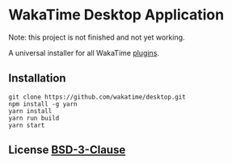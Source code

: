 # WakaTime Desktop Application


Note: this project is not finished and not yet working.


A universal installer for all WakaTime [plugins][plugins].

## Installation

    git clone https://github.com/wakatime/desktop.git
    npm install -g yarn
    yarn install
    yarn run build
    yarn start

## License [BSD-3-Clause](LICENSE)

[plugins]: https://wakatime.com/editors
